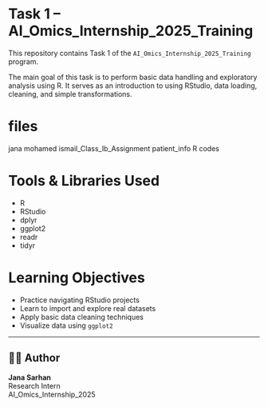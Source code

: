 # Task 1 – AI_Omics_Internship_2025_Training

This repository contains Task 1 of the `AI_Omics_Internship_2025_Training` program.

The main goal of this task is to perform basic data handling and exploratory analysis using R. It serves as an introduction to using RStudio, data loading, cleaning, and simple transformations.
# files
jana mohamed ismail_Class_Ib_Assignment 
patient_info
R codes
# Tools & Libraries Used
- R
- RStudio
- dplyr
- ggplot2
- readr
- tidyr

# Learning Objectives

- Practice navigating RStudio projects  
- Learn to import and explore real datasets  
- Apply basic data cleaning techniques  
- Visualize data using `ggplot2`

---

## 👩‍💻 Author

**Jana Sarhan**  
Research Intern  
AI_Omics_Internship_2025
